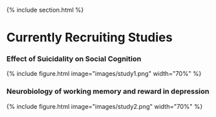 {% include section.html %}

# Currently Recruiting Studies

### Effect of Suicidality on Social Cognition

{%
  include figure.html
  image="images/study1.png"
  width="70%"
%}

### Neurobiology of working memory and reward in depression

{%
  include figure.html
  image="images/study2.png"
  width="70%"
%}
